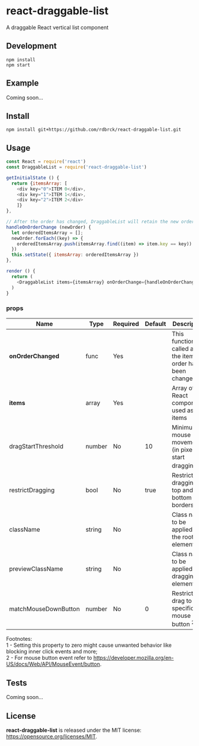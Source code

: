 # react-draggable-list
A draggable React vertical list component

## Development

```
npm install
npm start
```

## Example

Coming soon...

## Install

```
npm install git+https://github.com/rdbrck/react-draggable-list.git
```

## Usage

```js
const React = require('react')
const DraggableList = require('react-draggable-list')

getInitialState () {
  return {itemsArray: [
    <div key="0">ITEM 0</div>,
    <div key="1">ITEM 1</div>,
    <div key="2">ITEM 2</div>
    ]}
},

// After the order has changed, DraggableList will retain the new order unless new props are passed
handleOnOrderChange (newOrder) {
  let orderedItemsArray = [];
  newOrder.forEach((key) => {
    orderedItemsArray.push(itemsArray.find((item) => item.key == key))
  })
  this.setState({ itemsArray: orderedItemsArray })
},

render () {
  return (
    <DraggableList items={itemsArray} onOrderChange={handleOnOrderChange}/>
  )
}
```

### props

Name                 | Type   | Required | Default | Description
-------------------- | -------| -------- | ------- | -------------------------------------------------------------
**onOrderChanged**   | func   | Yes      |         | This function is called after the items order has been changed
**items**            | array  | Yes      |         | Array of React components used as list items
dragStartThreshold   | number | No       | 10      | Minimum mouse movement (in pixels) to start dragging <sup>1</sup>
restrictDragging     | bool   | No       | true    | Restrict dragging to top and bottom borders
className            | string | No       |         | Class name to be applied to the root element
previewClassName     | string | No       |         | Class name to be applied to a dragging element
matchMouseDownButton | number | No       | 0       | Restrict drag to specific mouse button <sup>2</sup>

Footnotes:<br />
1 - Setting this property to zero might cause unwanted behavior like blocking inner click events and more;<br />
2 - For mouse button event refer to https://developer.mozilla.org/en-US/docs/Web/API/MouseEvent/button.

## Tests

Coming soon...

## License

**react-draggable-list** is released under the MIT license: https://opensource.org/licenses/MIT.
